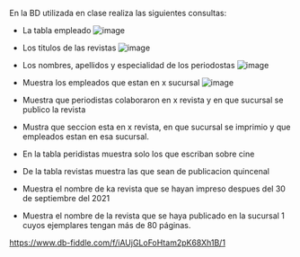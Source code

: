 En la BD utilizada en clase realiza las siguientes consultas:

* La tabla empleado
![image](https://user-images.githubusercontent.com/104279720/172027837-0554d41b-a970-46a5-9df5-5fddc43f6019.png)

* Los titulos de las revistas
![image](https://user-images.githubusercontent.com/104279720/172034940-347a6cb0-191c-4c9f-8481-028acd0650ae.png)

* Los nombres, apellidos y especialidad de los periodostas
![image](https://user-images.githubusercontent.com/104279720/172028035-f4a0c037-9cea-494a-aeca-ed532bd93f64.png)

* Muestra los empleados que estan en x sucursal
![image](https://user-images.githubusercontent.com/104279720/172034843-ba6be928-34d3-441b-a282-68e262299db5.png)

* Muestra que periodistas colaboraron en x revista y en que sucursal se publico la revista
* Mustra que seccion esta en x revista, en que sucursal se imprimio y que empleados estan en esa sucursal.
* En la tabla peridistas muestra solo los que escriban sobre cine
* De la tabla revistas muestra las que sean de publicacion quincenal
* Muestra el nombre de ka revista que se hayan impreso despues del 30 de septiembre del 2021
* Muestra el nombre de la revista que se haya publicado en la sucursal 1 cuyos ejemplares tengan más de 80 páginas.

https://www.db-fiddle.com/f/iAUjGLoFoHtam2pK68Xh1B/1

